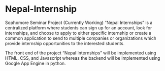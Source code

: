 # Nepal-Internship
Sophomore Seminar Project (Currently Working)
“Nepal Internships” is a centralized platform where students can sign up for an account, look for internships, and choose to apply to either specific internship or create a common application to send to multiple companies or organizations which provide internship opportunities to the interested students.

The front end of the project “Nepal Internships” will be implemented using  HTML, CSS, and Javascript whereas  the backend will be implemented using Google App Engine in python.
